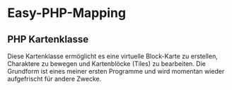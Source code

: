 Easy-PHP-Mapping
================

PHP Kartenklasse
----------------------
Diese Kartenklasse ermöglicht es eine virtuelle Block-Karte
zu erstellen, Charaktere zu bewegen und Kartenblöcke (Tiles)
zu bearbeiten. Die Grundform ist eines meiner ersten Programme
und wird momentan wieder aufgefrischt für andere Zwecke. 